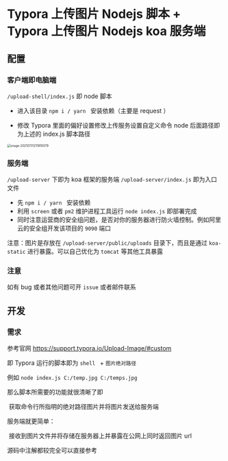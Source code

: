 # Typora 上传图片 Nodejs 脚本 + Typora 上传图片 Nodejs koa 服务端



## 配置

### 客户端即电脑端

`/upload-shell/index.js` 即 node 脚本 

* 进入该目录 `npm i / yarn ` 安装依赖（主要是 request ）

* 修改 Typora 里面的偏好设置修改上传服务设置自定义命令 node 后面路径即为上述的 index.js 脚本路径

<img src="http://120.27.242.14:9900/uploads/upload_9e8c21a361fa4e4387f385b30c106475.png" alt="image-20210731211810079" style="zoom:50%;" />



### 服务端

`/upload-server`  下即为 koa 框架的服务端 `/upload-server/index.js` 即为入口文件

* 先 `npm i / yarn ` 安装依赖
* 利用 `screen` 或者 `pm2` 维护进程工具运行 `node index.js` 即部署完成
* 同时注意运营商的安全组问题，是否对你的服务器进行防火墙控制。例如阿里云的安全组开发该项目的 `9090` 端口



注意：图片是存放在 `/upload-server/public/uploads` 目录下，而且是通过 `koa-static` 进行暴露。可以自己优化为 `tomcat` 等其他工具暴露

 



### 注意

如有 bug 或者其他问题可开 `issue` 或者邮件联系





## 开发



### 需求

参考官网 https://support.typora.io/Upload-Image/#custom

即 Typora 运行的脚本即为 `shell ` + `图片绝对路径`

例如 `node index.js C:/temp.jpg C:/temps.jpg`

那么脚本所需要的功能就很清晰了即

​	获取命令行所指明的绝对路径图片并将图片发送给服务端

服务端就更简单：

​	接收到图片文件并将存储在服务器上并暴露在公网上同时返回图片 url

源码中注解都较完全可以直接参考

